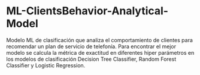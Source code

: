 # ML-ClientsBehavior-Analytical-Model
Modelo ML de clasificación que analiza el comportamiento de clientes para recomendar un plan de servicio de telefonía. Para encontrar el mejor modelo se calcula la métrica de exactitud en diferentes hiper parámetros en los modelos de clasificación Decision Tree Classifier, Random Forest Classifier y Logistic Regression.
